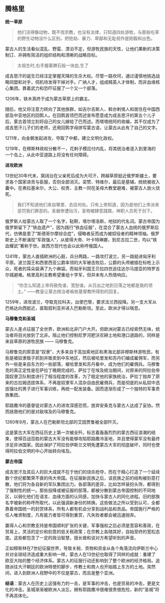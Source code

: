 ## 腾格里 ##

**统一草原**
> 他们活得像动物，既不信宗教，也没有法律，只知道四处游牧，与那些吃草的野生动物没什么区别。把抢劫、暴力、卑鄙和无耻视作是刚毅和出色。

蒙古人的生活看似混乱、野蛮、漂泊不定，但游牧民族的天性，让他们果断的决策制订、并拥有简洁的组织结构和清晰的战略目标。

> 太祖生时,右手握着髀石般一块血,生了

成吉思汗的诞生已经注定掌握天降的生杀大权。尽管一路坎坷，通过谨慎地挑选战略同盟和对手，伺机待发得干掉对手。广纳人才，组成精英人才体制，而非血缘核心集团。靠着武力和恐吓征服了一个又一个部落。

1206年，铁木真终于成为蒙古草原上的霸主。

随后，他又将注意力转向了其他族群，如吉尔吉斯人、斡亦剌惕人和居住在中国西部及中亚地区的回鹘人。在回鹘首领巴而述宣布愿意成为成吉思汗的第五个儿子后，蒙古首领立刻将自己的女儿嫁给了巴而述。而塔塔统阿的收编，其不仅成为了成吉思汗儿子们的老师，还用回鹘字母拼写蒙古语，让蒙古从此有了自己的文字。

1211年，向金朝发起进攻，夺取了中都，建立文明化政权。

1219年，在穆斯林政权分散不一，花剌子模应付内乱，将其统治者逐入到里海的一个岛上，从此中亚道路上将没有任何障碍。

**进攻欧洲**

13世纪30年代末，窝阔台在父亲死后成为大可汗，跨越草原挺近俄罗斯疆土，要求各个国家进贡与臣服，否则全部消灭。梁赞、特维尔，最后是基辅，统统被收入囊中。在弗拉基米尔，大公、权贵、主教一同在圣母大教堂避难，被蒙古人放火烧死。

> 我们不知道他们来自哪里、去往何处。只有上帝知道，因为是他们上帝派来惩罚我们罪恶的。圣器惨遭玷污，圣物被肆意践踏，神职人员死于剑下。

俄罗斯人给蒙古人取了一个名字，鞑靼，塔尔塔洛斯，地狱的代名词。蒙古帝国为俄罗斯留下了“铁血遗产”，因为践行“铁血征服”，在混合了蒙古人血统的俄罗斯后代，仿佛是患了“斯德哥尔摩综合症”，侵略者反而成为被奴役者的精神领袖。俄罗斯史上不断涌现“军政强人”，从彼得大帝、叶卡特琳娜，到尼古拉二世，均以“铁血耀武”著称于世。故西方现代也会以此称呼俄国人。

1241年，蒙古人直插欧洲的心脏，兵分两路，一路攻打波兰，另一路挺进匈牙利平原。波兰国王和西里西亚公爵率领的大军被击败后，公爵的头颅被插在标枪上示众，死者的耳朵装满了九个麻袋。而匈牙利国王贝拉四世逃往达尔马提亚的特罗吉尔城避难。格里高利主教希望重组十字军，但并未有人热情响应。

> “你怎么知道上帝将赦免谁，宽恕谁。从日出之地到日落之地都是我的领土。” ——教皇让蒙古统治者皈依基督教所得到的回复。

1259年，进攻波兰，夺取克拉科夫，出使巴黎，要求法兰西投降。另一支大军从巴格达向西挺近，直取叙利亚并进入巴勒斯坦。至此，欧洲才得以喘息。

**马穆鲁克和圣城**

蒙古人差点征服了全世界，欧洲和北非门户大开。但欧洲对蒙古已经索然无味，统治者将目光放到了北非。阻止他们控制尼罗河肥沃农耕土地和港口道路的，同样是来自草原的游牧民族 —— 马穆鲁克。

马穆鲁克的原意是“奴隶”，大多来自于高加索地区和黑海北部非穆斯林游牧民，有些是被奴隶贩子抓到并贩卖到中东地区，然后被哈里发和苏丹们编成雇佣军，而另外一些是来自东方的一些部落，被哈里发和苏丹看中，成为他们的雇佣兵。马穆鲁克的真正定性是在萨拉丁晚期完成的，萨拉丁在埃及统治期间，对原来的阿拉伯帝国奴隶卫队制度进行了相当程度的改革，为了稳定他的家族统治，萨拉丁抛弃了原来的古拉姆选拔体系，不再是奴隶军人混杂自由民雇佣兵，而是彻底的从私奴中选拔强壮的男子进行军事训练，再统一配发装备。因而逐渐形成了一个独特的军事贵族集团。

耶路撒冷的基督徒对蒙古人的进攻深感恐慌，放弃安条克与蒙古人达成了妥协。然而拯救他们的是对敌埃及的马穆鲁克。

1260年9月，蒙古人在巴勒斯坦北部的艾因贾鲁被全部歼灭。

这是蒙古大军在西征历史上第一次被全歼。标志着轰轰烈烈的蒙古西征浪潮的结束，使得百战百胜的蒙古大军没有能够攻陷耶路撒冷圣地，并且使得蒙军没有最终涉足非洲国家。因此保护了阿拉伯伊斯兰文明免遭蒙古大军的彻底破坏，同时也使得阿拉伯文明的中心开始转向埃及。

**蒙古帝国**

成吉思汗及其后人的巨大成就不在于他们的烧杀抢夺，而在于精心打造了一个延续数个世纪都繁荣不衰的伟大帝国。在征服新民族之后，该民族之前的结构被刻意打散，他们将为各自新的军队集团出力。各部落的差异，比如怎样装扮头饰，都得到了强制性的统一。那些投降或被征服的部落，都被分散到蒙古帝国控制的不同地区，以弱化他们在语言、血缘方面的认同感，加快与蒙古人的同化进程。旧的部族名字被新的称呼所取代，以此强调新身份的转换。这些做法之所以受到认可，全都靠着帝国统一的封赏体系，所有人都有机会分享到战利品和贡品。帝国施行严格的任人唯贤制度，凡有能力者皆可得到重赏，凡失败者都会被迅速抛弃。

赢得人心和宗教支持是帝国顺利扩张的关键，军事强权之后必须是宽容和善政，在贸易上，灵活的定价和刻意的低关税政策；在宗教上各随其好，自始至终的宽松态度。这些都包含了一定的政治智慧，擅长做和说对方希望听到的声音。

正如穆斯林在7世纪征服世界，导致关税、贡物和资金从各个角落流向伊斯兰中心并对全球经济造成重大影响一样，蒙古人在13世纪也取得了同样的成就：重建了欧亚大陆的整个经济体系。蒙古人的征服行动还影响到了整个欧洲的经济格局。追随派往大汗朝廷的欧洲特使的脚步，传教士和商人也开始踏上东方的土地。突然间，进入到欧洲人视野中的不仅是蒙古，而且是整个亚洲。

**结语**：蒙古人在历史上这强有力的一击，是军事的冲击，也是贸易的冲击，更是文化的冲击。圣城渐渐被欧洲人淡忘，拥有耶路撒冷很难很贵很危险，新的“圣城”将不再具体化。